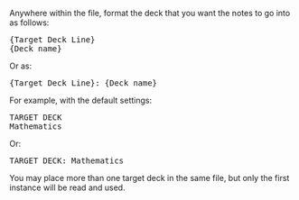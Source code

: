 Anywhere within the file, format the deck that you want the notes to go into as follows:

<pre>
{Target Deck Line}
{Deck name}
</pre>

Or as:

<pre>
{Target Deck Line}: {Deck name}
</pre>

For example, with the default settings:

<pre>
TARGET DECK
Mathematics
</pre>

Or:

<pre>
TARGET DECK: Mathematics
</pre>

You may place more than one target deck in the same file, but only the first instance will be read and used.